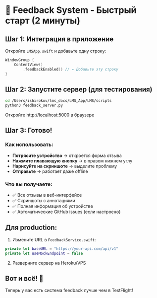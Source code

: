 # 🚀 Feedback System - Быстрый старт (2 минуты)

## Шаг 1: Интеграция в приложение

Откройте `LMSApp.swift` и добавьте одну строку:

```swift
WindowGroup {
    ContentView()
        .feedbackEnabled() // ← Добавьте эту строку
}
```

## Шаг 2: Запустите сервер (для тестирования)

```bash
cd /Users/ishirokov/lms_docs/LMS_App/LMS/scripts
python3 feedback_server.py
```

Откройте http://localhost:5000 в браузере

## Шаг 3: Готово! 

### Как использовать:
- **Потрясите устройство** → откроется форма отзыва
- **Нажмите плавающую кнопку** → в правом нижнем углу
- **Нарисуйте на скриншоте** → выделите проблему
- **Отправьте** → работает даже offline

### Что вы получаете:
- ✅ Все отзывы в веб-интерфейсе
- ✅ Скриншоты с аннотациями
- ✅ Полная информация об устройстве
- ✅ Автоматические GitHub issues (если настроено)

## Для production:

1. Измените URL в `FeedbackService.swift`:
```swift
private let baseURL = "https://your-api.com/api/v1"
private let useMockEndpoint = false
```

2. Разверните сервер на Heroku/VPS

## Вот и всё! 🎉

Теперь у вас есть система feedback лучше чем в TestFlight! 